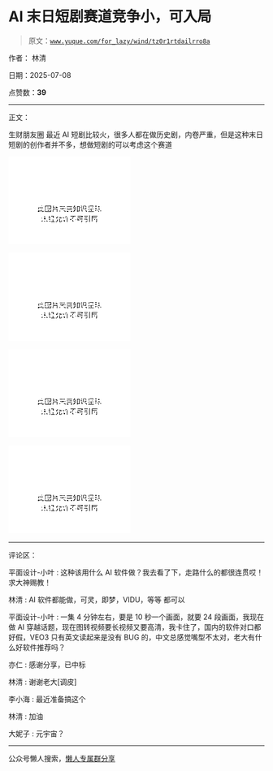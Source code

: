 # AI 末日短剧赛道竞争小，可入局

> 原文：[`www.yuque.com/for_lazy/wind/tz0r1rtdailrro8a`](https://www.yuque.com/for_lazy/wind/tz0r1rtdailrro8a)

作者： 林清

日期：2025-07-08

点赞数：**39**

* * *

正文：

生财朋友圈 最近 AI 短剧比较火，很多人都在做历史剧，内卷严重，但是这种末日短剧的创作者并不多，想做短剧的可以考虑这个赛道

![](img/b25f4bc9d35d0db6f93f5ca445160ec1.png "None")

![](img/375c7710acbe3d763ac0b9c6a9e65492.png "None")

![](img/f4d54a1c5095237ee83413c713b23afd.png "None")

![](img/83c36fac20edcbe7ef23171223ab0495.png "None")

* * *

评论区：

平面设计-小叶 : 这种该用什么 AI 软件做？我去看了下，走路什么的都很连贯哎！求大神赐教！

林清 : AI 软件都能做，可灵，即梦，VIDU，等等 都可以

平面设计-小叶 : 一集 4 分钟左右，要是 10 秒一个画面，就要 24 段画面，我现在做 AI 穿越话题，现在图转视频要长视频又要高清，我卡住了，国内的软件对口都好假，VEO3 只有英文读起来是没有 BUG 的，中文总感觉嘴型不太对，老大有什么好软件推荐吗？

亦仁 : 感谢分享，已中标

林清 : 谢谢老大[调皮]

李小海 : 最近准备搞这个

林清 : 加油

大妮子 : 元宇宙？

* * *

公众号懒人搜索，[懒人专属群分享](https://lazybook.fun/#/blog/group)